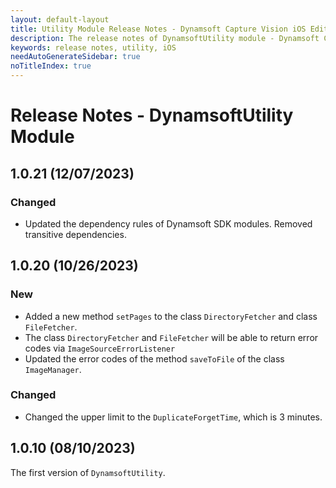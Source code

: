 ```yaml
---
layout: default-layout
title: Utility Module Release Notes - Dynamsoft Capture Vision iOS Edition
description: The release notes of DynamsoftUtility module - Dynamsoft Capture Vision iOS Edition.
keywords: release notes, utility, iOS
needAutoGenerateSidebar: true
noTitleIndex: true
---
```


# Release Notes - DynamsoftUtility Module

## 1.0.21 (12/07/2023)

### Changed

- Updated the dependency rules of Dynamsoft SDK modules. Removed transitive dependencies.

## 1.0.20 (10/26/2023)

### New

- Added a new method `setPages` to the class `DirectoryFetcher` and class `FileFetcher`.
- The class `DirectoryFetcher` and `FileFetcher` will be able to return error codes via `ImageSourceErrorListener`
- Updated the error codes of the method `saveToFile` of the class `ImageManager`.

### Changed

- Changed the upper limit to the `DuplicateForgetTime`, which is 3 minutes.

## 1.0.10 (08/10/2023)

The first version of `DynamsoftUtility`.
